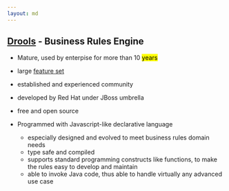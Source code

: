 ```yaml
---
layout: md
---
```

## [Drools](http://www.drools.org) - Business Rules Engine

* Mature, used by enterpise for more than 10 <mark>years</mark>
 * large <a href="http://docs.jboss.org/drools/release/6.3.0.Final/drools-docs/html/pt03.html" target="_blank">feature set</a>
 * established and experienced community
 * developed by Red Hat under JBoss umbrella
 * free and open source
 
* Programmed with Javascript-like declarative language
  * especially designed and evolved to meet business rules domain needs
  * type safe and compiled
  * supports standard programming constructs like functions, to make the rules easy to develop and maintain
  * able to invoke Java code, thus able to handle virtually any advanced use case
  
